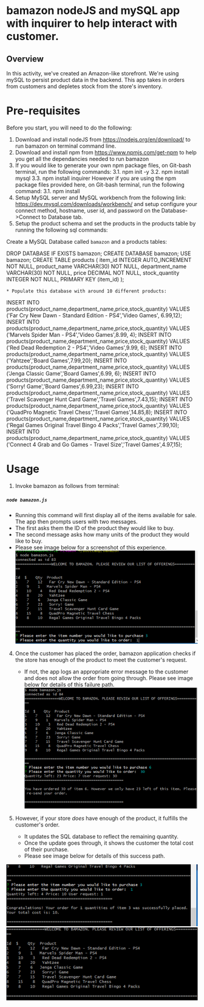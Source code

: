 # bamazon nodeJS and mySQL app with inquirer to help interact with customer.

## Overview

In this activity, we've created an Amazon-like storefront. We're using mySQL to persist product data in the backend. This app takes in orders from customers and depletes stock from the store's inventory. 

# Pre-requisites
Before you start, you will need to do the following:
1. Download and install nodeJS from https://nodejs.org/en/download/ to run bamazon on terminal command line.
2. Download and install npm from https://www.npmjs.com/get-npm to help you get all the dependancies needed to run bamazon
3. If you would like to generate your own npm package files, on Git-bash terminal, run the following commands: 
    3.1. npm init -y
    3.2. npm install mysql
    3.3. npm install inquirer 
    However if you are using the npm package files provided here, on Git-bash terminal, run the following command:
    3.1. npm install
4. Setup MySQL server and MySQL workbench from the following link: https://dev.mysql.com/downloads/workbench/ and setup configure your connect method, hostname, user id, and password on the Database->Connect to Database tab.
5. Setup the product schema and set the products in the products table by running the following sql commands:

Create a MySQL Database called `bamazon` and a products tables:

DROP DATABASE IF EXISTS bamazon;
CREATE DATABASE bamazon;
USE bamazon;
CREATE TABLE products (
    item_id INTEGER AUTO_INCREMENT NOT NULL,
    product_name VARCHAR(30) NOT NULL,
    department_name VARCHAR(30) NOT NULL,
    price DECIMAL NOT NULL,
    stock_quantity INTEGER NOT NULL,
    PRIMARY KEY (item_id)
);

    * Populate this database with around 10 different products:

INSERT INTO products(product_name,department_name,price,stock_quantity) VALUES ('Far Cry New Dawn - Standard Edition - PS4','Video Games', 6.99,12);
INSERT INTO products(product_name,department_name,price,stock_quantity) VALUES ('Marvels Spider Man - PS4','Video Games',8.99, 4);
INSERT INTO products(product_name,department_name,price,stock_quantity) VALUES ('Red Dead Redemption 2 - PS4','Video Games',9.99, 6);
INSERT INTO products(product_name,department_name,price,stock_quantity) VALUES ('Yahtzee','Board Games',7.99,20);
INSERT INTO products(product_name,department_name,price,stock_quantity) VALUES ('Jenga Classic Game','Board Games',6.99, 6);
INSERT INTO products(product_name,department_name,price,stock_quantity) VALUES ('Sorry! Game','Board Games',6.99,23);
INSERT INTO products(product_name,department_name,price,stock_quantity) VALUES ('Travel Scavenger Hunt Card Game','Travel Games',7.43,15);
INSERT INTO products(product_name,department_name,price,stock_quantity) VALUES ('QuadPro Magnetic Travel Chess','Travel Games',14.85,8);
INSERT INTO products(product_name,department_name,price,stock_quantity) VALUES ('Regal Games Original Travel Bingo 4 Packs','Travel Games',7.99,10);
INSERT INTO products(product_name,department_name,price,stock_quantity) VALUES ('Connect 4 Grab and Go Games - Travel Size','Travel Games',4.97,15);


# Usage
1. Invoke bamazon as follows from terminal: 
##### `node bamazon.js`
   * Running this command will first display all of the items available for sale. The app then prompts users with two messages.
   * The first asks them the ID of the product they would like to buy.
   * The second message asks how many units of the product they would like to buy. 
   * Please see image below for a screenshot of this experience.
   ![Image of this experience](./images/customer_order.PNG)

4. Once the customer has placed the order, bamazon application checks if the store has enough of the product to meet the customer's request.

   * If not, the app logs an appropriate error message to the customer and does not allow the order from going through. Please see image below for details of this failure path.
   ![Image of this experience](./images/failure_transaction.PNG)

8. However, if your store _does_ have enough of the product, it fulfills the customer's order.
   * It updates the SQL database to reflect the remaining quantity.
   * Once the update goes through, it shows the customer the total cost of their purchase. 
   * Please see image below for details of this success path.


![Image of this experience](./images/successful_transaction.PNG)
![Image of this experience](./images/successful_2.PNG)